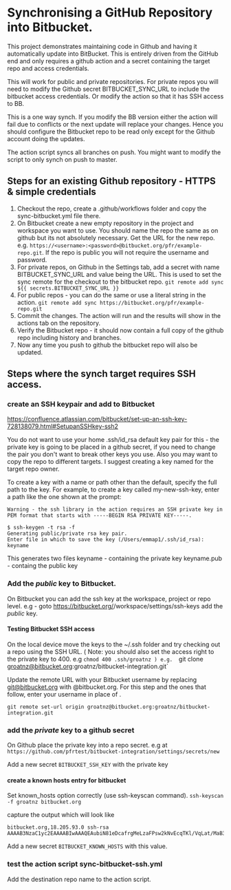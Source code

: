 # Synchronising a GitHub Repository into Bitbucket.

This project demonstrates maintaining code in Github and having it automatically update into BitBucket. This is entirely driven from the GitHub end and only requires a github action and a secret containing the target repo and access credentials. 

This will work for public and private repositories. For private repos you will need to modify the Github secret BITBUCKET_SYNC_URL to include the bitbucket access credentials. Or modify the action so that it has SSH access to BB. 

This is a one way synch. If you modify the BB version either the action will fail due to conflicts or the next update will replace your changes.  Hence you should configure the Bitbucket repo to be read only except for the Github account doing the updates. 

The action script syncs all branches on push.  You might want to modify the script to only synch on push to master. 

## Steps for an existing Github repository - HTTPS & simple credentials

1. Checkout the repo, create a .github/workflows folder and copy the sync-bitbucket.yml file there.
2. On Bitbucket create a new empty repository in the project and workspace you want to use. You should name the repo the same as on github but its not absolutely necessary. Get the URL for the new repo. e.g. `https://<username>:<password>@bitbucket.org/pfr/example-repo.git`. If the repo is public you will not require the username and password. 
3. For private repos, on Github in the Settings tab, add a secret with name BITBUCKET_SYNC_URL and value being the URL. This is used to set the sync remote for the checkout to the bitbucket repo. 
    `git remote add sync ${{ secrets.BITBUCKET_SYNC_URL }}` 
4. For public repos - you can do the same or use a literal string in the action.
    `git remote add sync https://bitbucket.org/pfr/example-repo.git`
5. Commit the changes. The action will run and the results will show in the actions tab on the repository. 
6. Verify the Bitbucket repo - it should now contain a full copy of the github repo including history and branches. 
7. Now any time you push to github the bitbucket repo will also be updated. 

## Steps where the synch target requires SSH access.

### create an SSH keypair and add to Bitbucket
https://confluence.atlassian.com/bitbucket/set-up-an-ssh-key-728138079.html#SetupanSSHkey-ssh2

You do not want to use your home .ssh/id_rsa default key pair for this - the private key is going to be placed in a github secret, if you need to change the pair you don't want to break other keys you use.  Also you may want to copy the repo to different targets. I suggest creating a key named for the target repo owner. 


To create a key with a name or path other than the default, specify the full path to the key. For example, to create a key called my-new-ssh-key, enter a path like the one shown at the prompt:

    Warning - the ssh library in the action requires an SSH private key in PEM format that starts with -----BEGIN RSA PRIVATE KEY-----. 


````
$ ssh-keygen -t rsa -f 
Generating public/private rsa key pair.
Enter file in which to save the key (/Users/emmap1/.ssh/id_rsa): keyname
````

This generates two files
keyname - containing the private key
keyname.pub - containg the public key

### Add the _public_ key to Bitbucket.
On Bitbucket you can add the ssh key at the workspace, project or repo level. 
e.g - goto https://bitbucket.org/<org>/workspace/settings/ssh-keys
add the _public_ key.  


#### Testing Bitbucket SSH access
On the local device move the keys to the ~/.ssh folder and try checking out a repo using the SSH URL. ( Note: you should also set the access right to the private key to 400. e.g `chmod 400 .ssh/groatnz )
e.g. 
`git clone groatnz@bitbucket.org:groatnz/bitbucket-integration.git`

Update the remote URL with your Bitbucket username by replacing git@bitbucket.org with <username>@bitbucket.org. For this step and the ones that follow, enter your username in place of <username>.

`git remote set-url origin groatnz@bitbucket.org:groatnz/bitbucket-integration.git`

### add the _private_ key to a github secret
On Github place the private key into a repo secret. 
e.g at `https://github.com/pfrtest/bitbucket-integration/settings/secrets/new`

Add a new secret `BITBUCKET_SSH_KEY` with the private key

#### create a known hosts entry for bitbucket
Set known_hosts option correctly (use ssh-keyscan command).
`ssh-keyscan -f groatnz bitbucket.org`

capture the output which will look like 
````
bitbucket.org,18.205.93.0 ssh-rsa AAAAB3NzaC1yc2EAAAABIwAAAQEAubiN81eDcafrgMeLzaFPsw2kNvEcqTKl/VqLat/MaB33pZy0y3rJZtnqwR2qOOvbwKZYKiEO1O6VqNEBxKvJJelCq0dTXWT5pbO2gDXC6h6QDXCaHo6pOHGPUy+YBaGQRGuSusMEASYiWunYN0vCAI8QaXnWMXNMdFP3jHAJH0eDsoiGnLPBlBp4TNm6rYI74nMzgz3B9IikW4WVK+dc8KZJZWYjAuORU3jc1c/NPskD2ASinf8v3xnfXeukU0sJ5N6m5E8VLjObPEO+mN2t/FZTMZLiFqPWc/ALSqnMnnhwrNi2rbfg/rd/IpL8Le3pSBne8+seeFVBoGqzHM9yXw==
````

Add a new secret `BITBUCKET_KNOWN_HOSTS` with this value.

### test the action script sync-bitbucket-ssh.yml
Add the destination repo name to the action script. 

